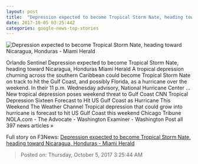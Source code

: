 ```yaml
---
layout: post
title:  "Depression expected to become Tropical Storm Nate, heading toward Nicaragua, Honduras - Miami Herald"
date: 2017-10-05 03:25:44Z
categories: google-news-top-stories
---
```


![Depression expected to become Tropical Storm Nate, heading toward Nicaragua, Honduras - Miami Herald](http://www.miamiherald.com/news/weather/hurricane/b39p0g/picture177044276/alternates/LANDSCAPE_1140/5%20pm%20track%201004)

Orlando Sentinel Depression expected to become Tropical Storm Nate, heading toward Nicaragua, Honduras Miami Herald A tropical depression churning across the southern Caribbean could become Tropical Storm Nate on track to hit the Gulf Coast, and possibly Florida, as a hurricane over the weekend. In their 11 p.m. Wednesday advisory, National Hurricane Center ... New tropical depression poses weekend threat to Gulf Coast CNN Tropical Depression Sixteen Forecast to Hit US Gulf Coast as Hurricane This Weekend The Weather Channel Tropical depression that could grow into hurricane is forecast to hit US Gulf Coast this weekend Chicago Tribune NOLA.com - The Advocate - Washington Examiner - Washington Post all 397 news articles »


Full story on F3News: [Depression expected to become Tropical Storm Nate, heading toward Nicaragua, Honduras - Miami Herald](http://www.f3nws.com/n/ZvNRPB)

> Posted on: Thursday, October 5, 2017 3:25:44 AM
